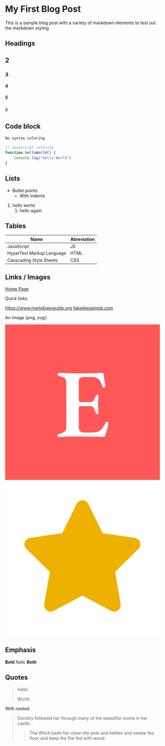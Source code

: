 # My First Blog Post

This is a sample blog post with a variety of markdown elements to test out the markdown styling

## Headings

## 2

### 3

#### 4

##### 5

###### 6

## Code block

```none
No syntax coloring
```

```js
// Javascript coloring
function helloWorld() {
    console.log("Hello World")
}
```

## Lists

- Bullet points
  - With indents

1. hello world
   1. hello again

## Tables

| Name | Abreviation |
| ---- | ----------- |
| JavaScript | JS |
| HyperText Markup Language | HTML |
| Casscading Style Sheets | CSS |

## Links / Images

[Home Page](../index.html)

Quick links

<https://www.markdownguide.org>
<fake@example.com>

An image (png, svg):

![Image](../imgs/logo.png) ![Image2](../icons/star.svg)

## Emphasis

**Bold**
*Italic*
***Both***

## Quotes

> Hello
>
> World

With nested
> Dorothy followed her through many of the beautiful rooms in her castle.
>
>> The Witch bade her clean the pots and kettles and sweep the floor and keep the fire fed with wood.
